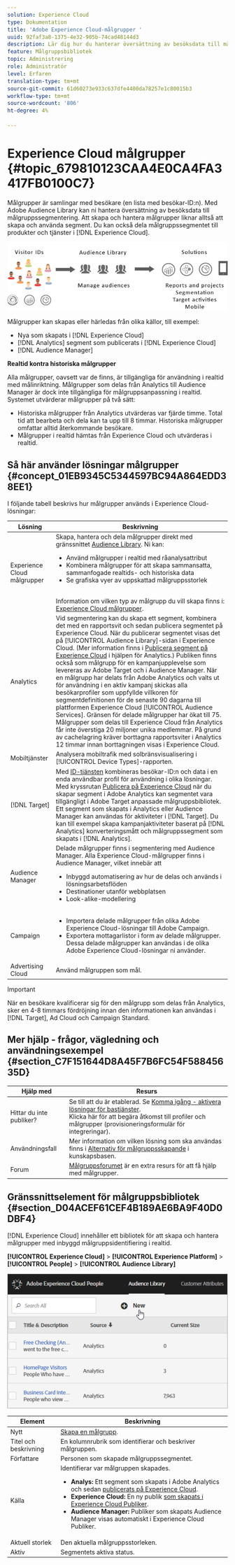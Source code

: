 ```yaml
---
solution: Experience Cloud
type: Dokumentation
title: 'Adobe Experience Cloud-målgrupper '
uuid: 92faf3a8-1375-4e32-905b-74cad48144d3
description: Lär dig hur du hanterar översättning av besöksdata till målgruppssegmentering i Experience Cloud Audience-tjänsten.
feature: Målgruppsbibliotek
topic: Administrering
role: Administratör
level: Erfaren
translation-type: tm+mt
source-git-commit: 61d60273e933c637dfe4400da78257e1c80015b3
workflow-type: tm+mt
source-wordcount: '806'
ht-degree: 4%

---
```



# Experience Cloud målgrupper {#topic_679810123CAA4E0CA4FA3417FB0100C7}

Målgrupper är samlingar med besökare (en lista med besökar-ID:n). Med Adobe Audience Library kan ni hantera översättning av besöksdata till målgruppssegmentering. Att skapa och hantera målgrupper liknar alltså att skapa och använda segment. Du kan också dela målgruppssegmentet till produkter och tjänster i [!DNL Experience Cloud].

![](assets/audiences.png)

Målgrupper kan skapas eller härledas från olika källor, till exempel:

* Nya som skapats i [!DNL Experience Cloud]
* [!DNL Analytics] segment som publicerats i  [!DNL Experience Cloud]
* [!DNL Audience Manager]

**Realtid kontra historiska målgrupper**

Alla målgrupper, oavsett var de finns, är tillgängliga för användning i realtid med målinriktning. Målgrupper som delas från Analytics till Audience Manager är dock inte tillgängliga för målgruppsanpassning i realtid. Systemet utvärderar målgrupper på två sätt:

* Historiska målgrupper från Analytics utvärderas var fjärde timme. Total tid att bearbeta och dela kan ta upp till 8 timmar. Historiska målgrupper omfattar alltid återkommande besökare.
* Målgrupper i realtid hämtas från Experience Cloud och utvärderas i realtid.

## Så här använder lösningar målgrupper {#concept_01EB9345C5344597BC94A864EDD38EE1}

I följande tabell beskrivs hur målgrupper används i Experience Cloud-lösningar:

| Lösning | Beskrivning |
|--- |--- |
| Experience Cloud målgrupper | Skapa, hantera och dela målgrupper direkt med gränssnittet [Audience Library](../audience-library/audience-library.md). Ni kan:<ul><li>Använd målgrupper i realtid med råanalysattribut</li><li>Kombinera målgrupper för att skapa sammansatta, sammanfogade realtids- och historiska data</li><li>Se grafiska vyer av uppskattad målgruppsstorlek</li></ul><br>Information om vilken typ av målgrupp du vill skapa finns i:  [Experience Cloud målgrupper](https://helpx.adobe.com/marketing-cloud-core/kb/People/Audience-Creation-Options.html). |
| Analytics  | Vid segmentering kan du skapa ett segment, kombinera det med en rapportsvit och sedan publicera segmentet på Experience Cloud. När du publicerar segmentet visas det på [!UICONTROL Audience Library]-sidan i Experience Cloud. (Mer information finns i [Publicera segment på Experience Cloud](https://docs.adobe.com/content/help/en/analytics/components/segmentation/segmentation-workflow/seg-publish.html) i hjälpen för Analytics.) Publiken finns också som målgrupp för en kampanjupplevelse som levereras av Adobe Target och i Audience Manager. När en målgrupp har delats från Adobe Analytics och valts ut för användning i en aktiv kampanj skickas alla besökarprofiler som uppfyllde villkoren för segmentdefinitionen för de senaste 90 dagarna till plattformen Experience Cloud [!UICONTROL Audience Services]. Gränsen för delade målgrupper har ökat till 75. Målgrupper som delas till Experience Cloud från Analytics får inte överstiga 20 miljoner unika medlemmar. På grund av cachelagring kräver borttagna rapportsviter i Analytics 12 timmar innan borttagningen visas i Experience Cloud. |
| Mobiltjänster | Analysera mobiltrafik med solbränsvisualisering i [!UICONTROL Device Types]-rapporten. |
| [!DNL Target] | Med [ID-tjänsten](https://docs.adobe.com/content/help/sv-SE/id-service/using/home.html) kombineras besökar-ID:n och data i en enda användbar profil för användning i olika lösningar. Med kryssrutan [Publicera på Experience Cloud](../audience-library/audience-library.md) när du skapar segment i Adobe Analytics kan segmentet vara tillgängligt i Adobe Target anpassade målgruppsbibliotek. Ett segment som skapats i Analytics eller Audience Manager kan användas för aktiviteter i [!DNL Target]. Du kan till exempel skapa kampanjaktiviteter baserat på [!DNL Analytics] konverteringsmått och målgruppssegment som skapats i [!DNL Analytics]. |
| Audience Manager | Delade målgrupper finns i segmentering med Audience Manager. Alla Experience Cloud-målgrupper finns i Audience Manager, vilket innebär att<ul><li>Inbyggd automatisering av hur de delas och används i lösningsarbetsflöden</li><li>Destinationer utanför webbplatsen</li><li>Look-alike-modellering</li></ul> |
| Campaign | <ul><li>Importera delade målgrupper från olika Adobe Experience Cloud-lösningar till Adobe Campaign.</li><li>Exportera mottagarlistor i form av delade målgrupper. Dessa delade målgrupper kan användas i de olika Adobe Experience Cloud-lösningar ni använder.</li></ul> |
| Advertising Cloud | Använd målgruppen som mål. |

>[!IMPORTANT]
>
>När en besökare kvalificerar sig för den målgrupp som delas från Analytics, sker en 4-8 timmars fördröjning innan den informationen kan användas i [!DNL Target], Ad Cloud och Campaign Standard.

## Mer hjälp - frågor, vägledning och användningsexempel {#section_C7F151644D8A45F7B6FC54F58845635D}

| Hjälp med | Resurs |
|--- |--- |
| Hittar du inte publiker? | Se till att du är etablerad. Se [Komma igång - aktivera lösningar för bastjänster](../core-services/core-services.md).<br>Klicka  [](https://www.adobe.com/go/audiences) här för att begära åtkomst till profiler och målgrupper (provisioneringsformulär för integreringar). |
| Användningsfall | Mer information om vilken lösning som ska användas finns i [Alternativ för målgruppsskapande](https://helpx.adobe.com/marketing-cloud-core/kb/People/Audience-Creation-Options.html) i kunskapsbasen. |
| Forum | [Målgruppsforumet](https://forums.adobe.com/community/experience-cloud/platform/core-services/people-service/audiences) är en extra resurs för att få hjälp med målgrupper. |

## Gränssnittselement för målgruppsbibliotek {#section_D04ACEF61CEF4B189AE6BA9F40D0DBF4}

[!DNL Experience Cloud] innehåller ett bibliotek för att skapa och hantera målgrupper med inbyggd målgruppsidentifiering i realtid.

**[!UICONTROL Experience Cloud]** > **[!UICONTROL Experience Platform]** > **[!UICONTROL People]** > **[!UICONTROL Audience Library]**

![](assets/audience_library.png)

| Element | Beskrivning |
|--- |--- |
| Nytt | [Skapa en målgrupp](../audience-library/audience-library.md). |
| Titel och beskrivning | En kolumnrubrik som identifierar och beskriver målgruppen. |
| Författare | Personen som skapade målgruppssegmentet. |
| Källa | Identifierar var målgruppen skapades.<ul><li>**Analys:** Ett segment som skapats i Adobe Analytics och sedan  [publicerats på Experience Cloud](../audience-library/audience-library.md).</li><li>**Experience Cloud:** En ny publik  [som skapats i Experience Cloud Publiker](../audience-library/audience-library.md).</li><li>**Audience Manager:** Publiker som skapats Audience Manager visas automatiskt i Experience Cloud Publiker.</li></ul> |
| Aktuell storlek | Den aktuella målgruppsstorleken. |
| Aktiv | Segmentets aktiva status. |
